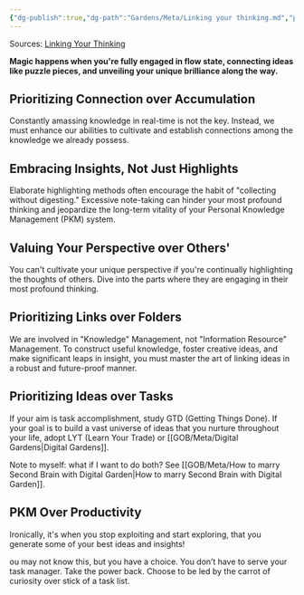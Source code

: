 ```yaml
---
{"dg-publish":true,"dg-path":"Gardens/Meta/Linking your thinking.md","permalink":"/gardens/meta/linking-your-thinking/","tags":["second-brain","sb","pkm","thinking"]}
---
```



Sources: [Linking Your Thinking](https://www.linkingyourthinking.com/)

**Magic happens when you're fully engaged in flow state, connecting ideas like puzzle pieces, and unveiling your unique brilliance along the way.**

## Prioritizing Connection over Accumulation

Constantly amassing knowledge in real-time is not the key. Instead, we must enhance our abilities to cultivate and establish connections among the knowledge we already possess.

## Embracing Insights, Not Just Highlights

Elaborate highlighting methods often encourage the habit of "collecting without digesting." Excessive note-taking can hinder your most profound thinking and jeopardize the long-term vitality of your Personal Knowledge Management (PKM) system.

## Valuing Your Perspective over Others'

You can't cultivate your unique perspective if you're continually highlighting the thoughts of others. Dive into the parts where they are engaging in their most profound thinking.


## Prioritizing Links over Folders

We are involved in "Knowledge" Management, not "Information Resource" Management. To construct useful knowledge, foster creative ideas, and make significant leaps in insight, you must master the art of linking ideas in a robust and future-proof manner.


## Prioritizing Ideas over Tasks

If your aim is task accomplishment, study GTD (Getting Things Done). If your goal is to build a vast universe of ideas that you nurture throughout your life, adopt LYT (Learn Your Trade) or [[GOB/Meta/Digital Gardens\|Digital Gardens]].

Note to myself: what if I want to do both? See [[GOB/Meta/How to marry Second Brain with Digital Garden\|How to marry Second Brain with Digital Garden]].

## PKM Over Productivity
  
Ironically, it's when you stop exploiting and start exploring, that you generate some of your best ideas and insights!
  
ou may not know this, but you have a choice. You don’t have to serve your task manager. Take the power back. Choose to be led by the carrot of curiosity over stick of a task list.